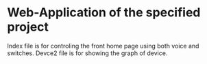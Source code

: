 # Web-Application of the specified project
Index file is for controling the front home page using both voice and switches.
Devce2 file is for showing the graph of device. 
